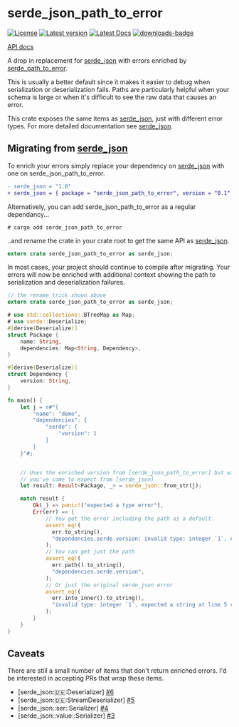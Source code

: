 # serde_json_path_to_error

[![License](https://img.shields.io/crates/l/serde_json_path_to_error.svg)](https://crates.io/crates/serde_json_path_to_error)
[![Latest version](https://img.shields.io/crates/v/serde_json_path_to_error.svg)](https://crates.io/crates/serde_json_path_to_error)
[![Latest Docs](https://docs.rs/serde_json_path_to_error/badge.svg)](https://docs.rs/serde_json_path_to_error/)
[![downloads-badge](https://img.shields.io/crates/d/serde_json_path_to_error.svg)](https://crates.io/crates/serde_json_path_to_error)

[API docs](https://docs.rs/serde_path_to_error/)

A drop in replacement for [serde_json] with errors enriched by [serde_path_to_error].

This is usually a better default since it makes it easier to debug when serialization or deserialization fails.
Paths are particularly helpful when your schema is large or when it's difficult to see the raw data that causes an error.

This crate exposes the same items as [serde_json], just with different error types.
For more detailed documentation see [serde_json].

## Migrating from [serde_json]

To enrich your errors simply replace your dependency on [serde_json] with one on serde_json_path_to_error.

```diff
- serde_json = "1.0"
+ serde_json = { package = "serde_json_path_to_error", version = "0.1" }
```

Alternatively, you can add serde_json_path_to_error as a regular dependancy...

```text
# cargo add serde_json_path_to_error 
```

..and rename the crate in your crate root to get the same API as [serde_json].

```rust
extern crate serde_json_path_to_error as serde_json;
```

In most cases, your project should continue to compile after migrating.
Your errors will now be enriched with additional context showing the path to serialization and deserialization failures.

```rust
// the rename trick shown above
extern crate serde_json_path_to_error as serde_json;

# use std::collections::BTreeMap as Map;
# use serde::Deserialize;
#[derive(Deserialize)]
struct Package {
    name: String,
    dependencies: Map<String, Dependency>,
}

#[derive(Deserialize)]
struct Dependency {
    version: String,
}

fn main() {
    let j = r#"{
        "name": "demo",
        "dependencies": {
            "serde": {
                "version": 1
            }
        }
    }"#;


    // Uses the enriched version from [serde_json_path_to_error] but with the exact same API
    // you've come to expect from [serde_json]
    let result: Result<Package, _> = serde_json::from_str(j);

    match result {
        Ok(_) => panic!("expected a type error"),
        Err(err) => {
            // You get the error including the path as a default
            assert_eq!(
              err.to_string(),
              "dependencies.serde.version: invalid type: integer `1`, expected a string at line 5 column 28",
            );
            // You can get just the path
            assert_eq!(
              err.path().to_string(),
              "dependencies.serde.version",
            );
            // Or just the original serde_json error
            assert_eq!(
              err.into_inner().to_string(),
              "invalid type: integer `1`, expected a string at line 5 column 28",
            );
        }
    }
}
```

## Caveats

There are still a small number of items that don't return enriched errors.
I'd be interested in accepting PRs that wrap these items.

- [serde_json::de::Deserializer] [#6](https://github.com/eopb/serde_json_path_to_error/issues/6)
- [serde_json::de::StreamDeserializer] [#5](https://github.com/eopb/serde_json_path_to_error/issues/5)
- [serde_json::ser::Serializer] [#4](https://github.com/eopb/serde_json_path_to_error/issues/4)
- [serde_json::value::Serializer] [#3](https://github.com/eopb/serde_json_path_to_error/issues/3)


[serde_json]: https://docs.rs/serde_json/latest/serde_json/
[serde_path_to_error]: https://docs.rs/serde_json/latest/serde_path_to_error/
